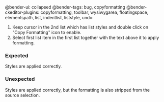 @bender-ui: collapsed
@bender-tags: bug, copyformatting
@bender-ckeditor-plugins: copyformatting, toolbar, wysiwygarea, floatingspace, elementspath, list, indentlist,
liststyle, undo

1. Keep cursor in the 2nd list which has list styles and double click on "Copy Formatting" icon to enable.
2. Select first list item in the first list together with the text above it to apply formatting.

### Expected

Styles are applied correctly.

### Unexpected

Styles are applied correctly, but the formatting is also stripped from the source selection.

